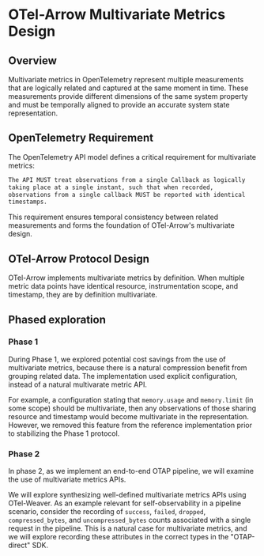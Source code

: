 # OTel-Arrow Multivariate Metrics Design

## Overview

Multivariate metrics in OpenTelemetry represent multiple measurements that are
logically related and captured at the same moment in time. These measurements
provide different dimensions of the same system property and must be temporally
aligned to provide an accurate system state representation.

## OpenTelemetry Requirement

The OpenTelemetry API model defines a critical requirement for multivariate
metrics:

```md
The API MUST treat observations from a single Callback as logically
taking place at a single instant, such that when recorded,
observations from a single callback MUST be reported with identical
timestamps.
```

This requirement ensures temporal consistency between related measurements and
forms the foundation of OTel-Arrow's multivariate design.

## OTel-Arrow Protocol Design

OTel-Arrow implements multivariate metrics by definition. When multiple metric
data points have identical resource, instrumentation scope, and timestamp, they
are by definition multivariate.

## Phased exploration

### Phase 1

During Phase 1, we explored potential cost savings from the use of multivariate
metrics, because there is a natural compression benefit from grouping related
data. The implementation used explicit configuration, instead of a natural
multivarate metric API.

For example, a configuration stating that `memory.usage` and `memory.limit` (in
some scope) should be multivariate, then any observations of those sharing
resource and timestamp would become multivariate in the representation.
However, we removed this feature from the reference implementation prior to
stabilizing the Phase 1 protocol.

### Phase 2

In phase 2, as we implement an end-to-end OTAP pipeline, we will examine the use
of multivariate metrics APIs.

We will explore synthesizing well-defined multivariate metrics APIs using
OTel-Weaver. As an example relevant for self-observability in a pipeline
scenario, consider the recording of `success`, `failed`, `dropped`,
`compressed_bytes`, and `uncompressed_bytes` counts associated with a single
request in the pipeline.  This is a natural case for multivariate metrics, and
we will explore recording these attributes in the correct types in the
"OTAP-direct" SDK.
